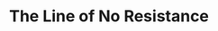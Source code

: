 ---
title: The Line of No Resistance
year: 1923
opening_date: 1923-11-24
closing_date: 
layout: productions
image:
image_caption:
image_credit:
playbill:
category:
Theatre: Theatre Jacksonville
cast:
  Jean Robertson: Hazel L'Engle
  George Robertson: J. B. Lucy
  Ethel Quenton: Laurine Goffin
crew:
  Director: Harrison Gibbs Prentice
  Scene Arrangement: Mrs. Alfred C. Ulmer
external_links:
---